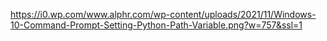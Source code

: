 https://i0.wp.com/www.alphr.com/wp-content/uploads/2021/11/Windows-10-Command-Prompt-Setting-Python-Path-Variable.png?w=757&ssl=1
